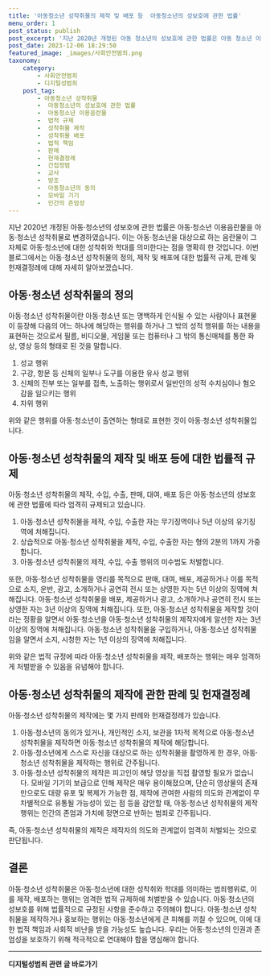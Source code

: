 ```yaml
---
title: '아동청소년 성착취물의 제작 및 배포 등  아동청소년의 성보호에 관한 법률'
menu_order: 1
post_status: publish
post_excerpt: '지난 2020년 개정된 아동 청소년의 성보호에 관한 법률은 아동 청소년 이용음란물을 아동 청소년 성착취물로 변경하였습니다. 이는 아동 청소년을 대상으로 하는 음란물이 그 자체로 아동 청소년에 대한 성착취와 학대를 의미한다는 점을 명확히 한 것입니다. 이번 블로그에서는 아동 청소년 성착취물의 정의, 제작 및 배포에 대한 법률적 규제, 판례 및 헌재결정례에 대해 자세히 알아보겠습니다.'
post_date: 2023-12-06 18:29:50
featured_image: _images/사회안전범죄.png
taxonomy:
    category:
        - 사회안전범죄
        - 디지털성범죄
    post_tag:
        - 아동청소년 성착취물
        -  아동청소년의 성보호에 관한 법률
        -  아동청소년 이용음란물
        -  법적 규제
        -  성착취물 제작
        -  성착취물 배포
        -  법적 책임
        -  판례
        -  헌재결정례
        -  간접정범
        -  교사
        -  방조
        -  아동청소년의 동의
        -  모바일 기기
        -  인간의 존엄성
---
```



지난 2020년 개정된 아동·청소년의 성보호에 관한 법률은 아동·청소년 이용음란물을 아동·청소년 성착취물로 변경하였습니다. 이는 아동·청소년을 대상으로 하는 음란물이 그 자체로 아동·청소년에 대한 성착취와 학대를 의미한다는 점을 명확히 한 것입니다. 이번 블로그에서는 아동·청소년 성착취물의 정의, 제작 및 배포에 대한 법률적 규제, 판례 및 헌재결정례에 대해 자세히 알아보겠습니다.

## 아동·청소년 성착취물의 정의

아동·청소년 성착취물이란 아동·청소년 또는 명백하게 인식될 수 있는 사람이나 표현물이 등장해 다음의 어느 하나에 해당하는 행위를 하거나 그 밖의 성적 행위를 하는 내용을 표현하는 것으로서 필름, 비디오물, 게임물 또는 컴퓨터나 그 밖의 통신매체를 통한 화상, 영상 등의 형태로 된 것을 말합니다.

1. 성교 행위
2. 구강, 항문 등 신체의 일부나 도구를 이용한 유사 성교 행위
3. 신체의 전부 또는 일부를 접촉, 노출하는 행위로서 일반인의 성적 수치심이나 혐오감을 일으키는 행위
4. 자위 행위

위와 같은 행위를 아동·청소년이 출연하는 형태로 표현한 것이 아동·청소년 성착취물입니다.

## 아동·청소년 성착취물의 제작 및 배포 등에 대한 법률적 규제

아동·청소년 성착취물의 제작, 수입, 수출, 판매, 대여, 배포 등은 아동·청소년의 성보호에 관한 법률에 따라 엄격히 규제되고 있습니다.

1. 아동·청소년 성착취물을 제작, 수입, 수출한 자는 무기징역이나 5년 이상의 유기징역에 처해집니다.
2. 상습적으로 아동·청소년 성착취물을 제작, 수입, 수출한 자는 형의 2분의 1까지 가중합니다.
3. 아동·청소년 성착취물의 제작, 수입, 수출 행위의 미수범도 처벌합니다.

또한, 아동·청소년 성착취물을 영리를 목적으로 판매, 대여, 배포, 제공하거나 이를 목적으로 소지, 운반, 광고, 소개하거나 공연히 전시 또는 상영한 자는 5년 이상의 징역에 처해집니다. 아동·청소년 성착취물을 배포, 제공하거나 광고, 소개하거나 공연히 전시 또는 상영한 자는 3년 이상의 징역에 처해집니다. 또한, 아동·청소년 성착취물을 제작할 것이라는 정황을 알면서 아동·청소년을 아동·청소년 성착취물의 제작자에게 알선한 자는 3년 이상의 징역에 처해집니다. 아동·청소년 성착취물을 구입하거나, 아동·청소년 성착취물임을 알면서 소지, 시청한 자는 1년 이상의 징역에 처해집니다.

위와 같은 법적 규정에 따라 아동·청소년 성착취물을 제작, 배포하는 행위는 매우 엄격하게 처벌받을 수 있음을 유념해야 합니다.

## 아동·청소년 성착취물의 제작에 관한 판례 및 헌재결정례

아동·청소년 성착취물의 제작에는 몇 가지 판례와 헌재결정례가 있습니다.

1. 아동·청소년의 동의가 있거나, 개인적인 소지, 보관을 1차적 목적으로 아동·청소년 성착취물을 제작하면 아동·청소년 성착취물의 제작에 해당합니다.
2. 아동·청소년에게 스스로 자신을 대상으로 하는 성착취물을 촬영하게 한 경우, 아동·청소년 성착취물을 제작하는 행위로 간주됩니다.
3. 아동·청소년 성착취물의 제작은 피고인이 해당 영상을 직접 촬영할 필요가 없습니다. 모바일 기기의 보급으로 인해 제작은 매우 용이해졌으며, 단순히 영상물의 존재만으로도 대량 유포 및 복제가 가능한 점, 제작에 관여한 사람의 의도와 관계없이 무차별적으로 유통될 가능성이 있는 점 등을 감안할 때, 아동·청소년 성착취물의 제작행위는 인간의 존엄과 가치에 정면으로 반하는 범죄로 간주됩니다.

즉, 아동·청소년 성착취물의 제작은 제작자의 의도와 관계없이 엄격히 처벌되는 것으로 판단됩니다.

## 결론

아동·청소년 성착취물은 아동·청소년에 대한 성착취와 학대를 의미하는 범죄행위로, 이를 제작, 배포하는 행위는 엄격한 법적 규제하에 처벌받을 수 있습니다. 아동·청소년의 성보호를 위해 법률적으로 규정된 사항을 준수하고 주의해야 합니다. 아동·청소년 성착취물을 제작하거나 홍보하는 행위는 아동·청소년에게 큰 피해를 끼칠 수 있으며, 이에 대한 법적 책임과 사회적 비난을 받을 가능성도 높습니다. 우리는 아동·청소년의 인권과 존엄성을 보호하기 위해 적극적으로 연대해야 함을 명심해야 합니다.



<!-- wp:separator -->
<hr class="wp-block-separator has-alpha-channel-opacity"/>
<!-- /wp:separator -->

<!-- wp:group {"backgroundColor":"base","layout":{"type":"constrained"}} -->
<div class="wp-block-group has-base-background-color has-background"><!-- wp:paragraph {"align":"center","fontSize":"medium"} -->
<p class="has-text-align-center has-large-font-size"><strong>디지털성범죄 관련 글 바로가기</strong></p>
<!-- /wp:paragraph -->


<!-- wp:latest-posts
{"categories":[{"id":28090,"count":19,"description":"","link":"https://uknowlaw.com/category/%eb%94%94%ec%a7%80%ed%84%b8%ec%84%b1%eb%b2%94%ec%a3%84/","name":"디지털성범죄","slug":"디지털성범죄","taxonomy":"category","parent":0,"meta":[],"_links":{"self":[{"href":"https://uknowlaw.com/wp-json/wp/v2/categories/28090"}],"collection":[{"href":"https://uknowlaw.com/wp-json/wp/v2/categories"}],"about":[{"href":"https://uknowlaw.com/wp-json/wp/v2/taxonomies/category"}],"wp:post_type":[{"href":"https://uknowlaw.com/wp-json/wp/v2/posts?categories=28090"}],"curies":[{"name":"wp","href":"https://api.w.org/{rel}","templated":true}]}}],"postsToShow":100,"excerptLength":28,"postLayout":"grid","columns":2,"featuredImageAlign":"left","featuredImageSizeSlug":"large","fontSize":"small"} /--></div>
<!-- /wp:group -->